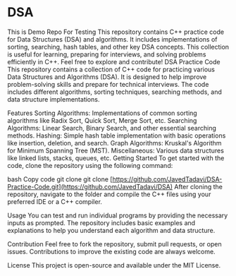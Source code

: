 # DSA
This is Demo Repo For Testing This repository contains C++ practice code for Data Structures (DSA) and algorithms. It includes implementations of sorting, searching, hash tables, and other key DSA concepts. This collection is useful for learning, preparing for interviews, and solving problems efficiently in C++. Feel free to explore and contribute!
DSA Practice Code
This repository contains a collection of C++ code for practicing various Data Structures and Algorithms (DSA). It is designed to help improve problem-solving skills and prepare for technical interviews. The code includes different algorithms, sorting techniques, searching methods, and data structure implementations.

Features
Sorting Algorithms: Implementations of common sorting algorithms like Radix Sort, Quick Sort, Merge Sort, etc.
Searching Algorithms: Linear Search, Binary Search, and other essential searching methods.
Hashing: Simple hash table implementation with basic operations like insertion, deletion, and search.
Graph Algorithms: Kruskal's Algorithm for Minimum Spanning Tree (MST).
Miscellaneous: Various data structures like linked lists, stacks, queues, etc.
Getting Started
To get started with the code, clone the repository using the following command:

bash
Copy code
git clone git clone [https://github.com/JavedTadavi/DSA-Practice-Code.git](https://github.com/JavedTadavi/DSA)
After cloning the repository, navigate to the folder and compile the C++ files using your preferred IDE or a C++ compiler.

Usage
You can test and run individual programs by providing the necessary inputs as prompted. The repository includes basic examples and explanations to help you understand each algorithm and data structure.

Contribution
Feel free to fork the repository, submit pull requests, or open issues. Contributions to improve the existing code are always welcome.

License
This project is open-source and available under the MIT License.
